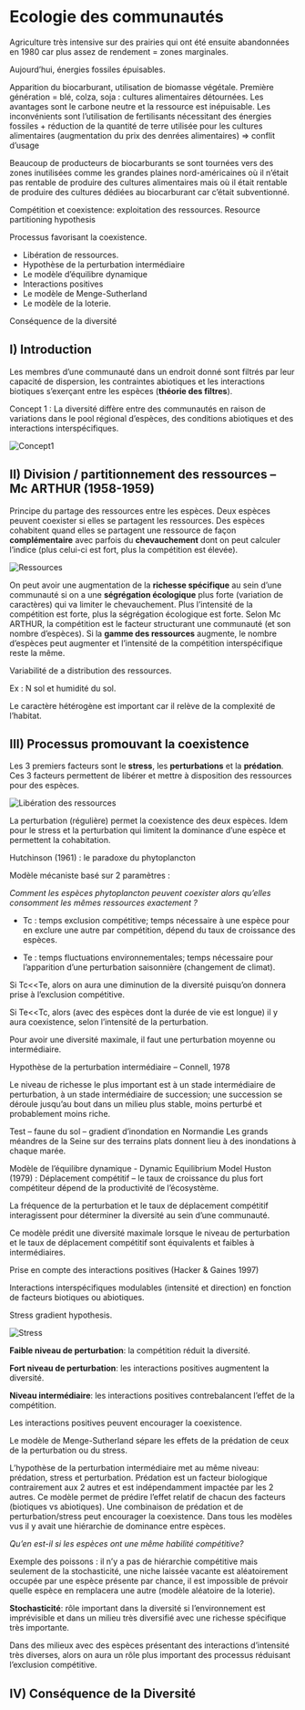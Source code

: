 # Ecologie des communautés

Agriculture très intensive sur des prairies qui ont été ensuite abandonnées en 1980 car plus
assez de rendement = zones marginales.

Aujourd’hui, énergies fossiles épuisables.

Apparition du biocarburant, utilisation de biomasse végétale.
Première génération = blé, colza, soja : cultures alimentaires détournées.
Les avantages sont le carbone neutre et la ressource est inépuisable. Les inconvénients sont
l’utilisation de fertilisants
nécessitant des énergies fossiles + réduction de la quantité de terre utilisée pour les cultures
alimentaires (augmentation du prix des denrées alimentaires) => conflit d’usage

Beaucoup de producteurs de biocarburants se sont tournées vers des zones inutilisées comme
les grandes plaines nord-américaines où il n’était pas rentable de produire des cultures
alimentaires mais où il était rentable de produire des cultures dédiées au biocarburant car
c’était subventionné.

Compétition et coexistence: exploitation des ressources. Resource partitioning hypothesis

Processus favorisant la coexistence.

- Libération de ressources.
- Hypothèse de la perturbation intermédiaire
- Le modèle d’équilibre dynamique
- Interactions positives
- Le modèle de Menge-Sutherland
- Le modèle de la loterie.

Conséquence de la diversité

## I) Introduction

Les membres d’une communauté dans un endroit donné sont filtrés par leur capacité de
dispersion, les contraintes abiotiques et les interactions biotiques s’exerçant entre les espèces
(**théorie des filtres**).

Concept 1 : La diversité diffère entre des communautés en raison de variations dans le
pool régional d’espèces, des conditions abiotiques et des interactions interspécifiques.

![Concept1](Images/1.png)

## II) Division / partitionnement des ressources – Mc ARTHUR (1958-1959)

Principe du partage des ressources entre les espèces.
Deux espèces peuvent coexister si elles se partagent les ressources.
Des espèces cohabitent quand elles se partagent une ressource de façon **complémentaire** avec
parfois du **chevauchement** dont on peut calculer l’indice (plus celui-ci est fort, plus la
compétition est élevée).

![Ressources](Images/2.JPG)

On peut avoir une augmentation de la **richesse spécifique** au sein d’une communauté si on a
une **ségrégation écologique** plus forte (variation de caractères) qui va limiter le
chevauchement.
Plus l’intensité de la compétition est forte, plus la ségrégation écologique est forte.
Selon Mc ARTHUR, la compétition est le facteur structurant une communauté (et son nombre
d’espèces).
Si la **gamme des ressources** augmente, le nombre d’espèces peut augmenter et l’intensité de
la compétition interspécifique reste la même.

Variabilité de a distribution des ressources.
	
Ex : N sol et humidité du sol.

Le caractère hétérogène est important car il relève de la complexité de l’habitat.

## III) Processus promouvant la coexistence

Les 3 premiers facteurs sont le **stress**, les **perturbations** et la **prédation**.
Ces 3 facteurs permettent de libérer et mettre à disposition des ressources pour des espèces.

![Libération des ressources](Images/3.JPG)

La perturbation (régulière) permet la coexistence des deux espèces.
Idem pour le stress et la perturbation qui limitent la dominance d’une espèce et permettent
la cohabitation.

Hutchinson (1961) : le paradoxe du phytoplancton

Modèle mécaniste basé sur 2 paramètres :

*Comment les espèces phytoplancton peuvent coexister alors qu’elles consomment les mêmes
ressources exactement ?*

* Tc : temps exclusion compétitive; temps nécessaire à une espèce pour en exclure une autre par compétition, dépend du taux de croissance des espèces.

* Te : temps fluctuations environnementales; temps nécessaire pour l’apparition d’une perturbation saisonnière (changement de climat).

Si Tc<<Te, alors on aura une diminution de la diversité puisqu’on donnera prise à l’exclusion
compétitive.

Si Te<<Tc, alors (avec des espèces dont la durée de vie est longue) il y aura coexistence, selon
l’intensité de la perturbation.

Pour avoir une diversité maximale, il faut une perturbation moyenne ou intermédiaire.

Hypothèse de la perturbation intermédiaire – Connell, 1978

Le niveau de richesse le plus important est à un stade intermédiaire de perturbation, à un stade
intermédiaire de succession; une succession se déroule jusqu’au bout dans un milieu plus
stable, moins perturbé et probablement moins riche.

Test – faune du sol – gradient d’inondation en Normandie
Les grands méandres de la Seine sur des terrains plats donnent lieu à des inondations à chaque
marée.

Modèle de l’équilibre dynamique - Dynamic Equilibrium Model
Huston (1979) : Déplacement compétitif – le taux de croissance du plus fort compétiteur
dépend de la productivité de l’écosystème.

La fréquence de la perturbation et le taux de déplacement compétitif interagissent pour déterminer
la diversité au sein d’une communauté.

Ce modèle prédit une diversité maximale lorsque le niveau de perturbation et le taux de déplacement compétitif sont équivalents et faibles à intermédiaires.

Prise en compte des interactions positives (Hacker & Gaines 1997)

Interactions interspécifiques modulables (intensité et direction) en fonction de facteurs biotiques ou abiotiques.

Stress gradient hypothesis.

![Stress](Images/4.JPG)

**Faible niveau de perturbation**: la compétition réduit la diversité.

**Fort niveau de perturbation**: les interactions positives augmentent la diversité.

**Niveau intermédiaire**: les interactions positives contrebalancent l’effet de la compétition.

Les interactions positives peuvent encourager la coexistence.

Le modèle de Menge-Sutherland sépare les effets de la prédation de ceux de la perturbation ou du stress.

L’hypothèse de la perturbation intermédiaire met au même niveau: prédation, stress et
perturbation.
Prédation est un facteur biologique contrairement aux 2 autres et est indépendamment
impactée par les 2 autres.
Ce modèle permet de prédire l’effet relatif de chacun des facteurs (biotiques vs abiotiques).
Une combinaison de prédation et de perturbation/stress peut encourager la coexistence.
Dans tous les modèles vus il y avait une hiérarchie de dominance entre espèces.

*Qu’en est-il si les espèces ont une même habilité compétitive?*

Exemple des poissons : il n’y a pas de hiérarchie compétitive mais seulement de la stochasticité,
une niche laissée vacante est aléatoirement occupée par une espèce présente par chance, il est
impossible de prévoir quelle espèce en remplacera une autre (modèle aléatoire de la loterie).

**Stochasticité**: rôle important dans la diversité si l’environnement est imprévisible et dans un
milieu très diversifié avec une richesse spécifique très importante.

Dans des milieux avec des espèces présentant des interactions d’intensité très diverses, alors
on aura un rôle plus important des processus réduisant l’exclusion compétitive.

## IV) Conséquence de la Diversité

